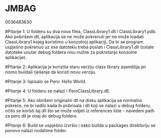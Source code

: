 # JMBAG
0036483630

#Pitanje 1:
U folderu su dva nova filea, ClassLibrary1.dll i ClassLibrary1.pdb.
Ako pobrišem dll, aplikacija se ne može pokrenuti jer ne može loadati ClassLibrary1 kojeg 
koristimo u konzolnoj aplikaciji.
Da bi se program uspješno pokrenuo uz exe datoteku treba poslati i ClassLibrary1.dll
(ostale datoteke unutar debug foldera nisu nužne za pokretanje konzolne aplikacije).

#Pitanje 2:
Aplikacija je koristila staru verziju class library asemblija jer nismo buildali rješenje
da koristi novu verziju.

#Pitanje 3:
Ispisalo se Pero: Hello World.

#Pitanje 4:
U folderu se nalazi i PeroClassLibrary.dll.

#Pitanje 5:
Ako obrišem originalni dll na disku aplikacija se normalno pokreće, ne bi radilo kada
bi pobrisala i dll koji se nalazi u debug folderu, očito se koristi taj dll što se može 
vidjeti iz references liste - navedeni path za pero dll je onaj do debug foldera.

#Pitanje 6:
Build se uspješno izvršio i nako builda u packages direktoriju se ponovo 
nalazi nodatime folder.